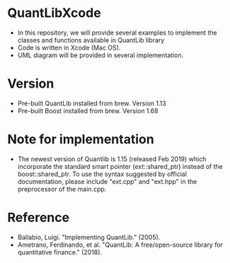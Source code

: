 # QuantLibXcode
- In this repository, we will provide several examples to implement the classes and functions available in QuantLib library
- Code is written in Xcode (Mac OS).
- UML diagram will be provided in several implementation.

# Version
- Pre-built QuantLib installed from brew. Version 1.13
- Pre-built Boost installed from brew. Version 1.68

# Note for implementation
- The newest version of Quantlib is 1.15 (released Feb 2019) which incorporate the standard smart pointer (ext::shared_ptr) instead of the boost::shared_ptr. To use the syntax suggested by official documentation, please include "ext.cpp" and "ext.hpp" in the preprocessor of the main.cpp.

# Reference
- Ballabio, Luigi. "Implementing QuantLib." (2005).
- Ametrano, Ferdinando, et al. "QuantLib: A free/open-source library for quantitative finance." (2018).

